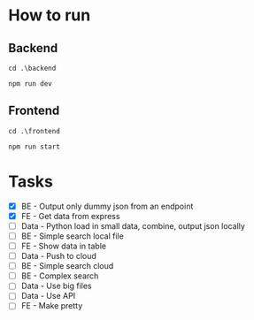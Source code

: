 # How to run
## Backend
`cd .\backend`

`npm run dev`

## Frontend
`cd .\frontend`

`npm run start`


# Tasks
- [x] BE - Output only dummy json from an endpoint
- [x] FE - Get data from express
- [ ] Data - Python load in small data, combine, output json locally
- [ ] BE - Simple search local file
- [ ] FE - Show data in table
- [ ] Data - Push to cloud
- [ ] BE - Simple search cloud
- [ ] BE - Complex search
- [ ] Data - Use big files
- [ ] Data - Use API
- [ ] FE - Make pretty
